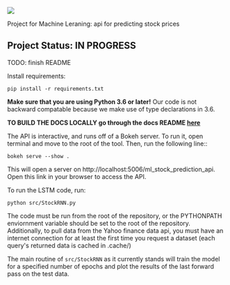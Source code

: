 ![](https://github.com/duncanmazza/moneymaker/workflows/Build%20Status/badge.svg)

Project for Machine Leraning: api for predicting stock prices

## Project Status: IN PROGRESS 

TODO: finish README

Install requirements:
```shell script
pip install -r requirements.txt
```

**Make sure that you are using Python 3.6 or later!** Our code is not backward compatable because we make use of type declarations in 3.6.

**TO BUILD THE DOCS LOCALLY go through the docs README [here](docsrc/README.md)**

The API is interactive, and runs off of a Bokeh server. To run it, open terminal and move to the root of the tool. Then, run the following line::

	bokeh serve --show .

This will open a server on http://localhost:5006/ml_stock_prediction_api. Open this link in your browser to access the API.


To run the LSTM code, run:
```shell script
python src/StockRNN.py
```

The code must be run from the root of the repository, or the PYTHONPATH enviornment variable should be set to the root of the repository. Additionally, to pull data from the Yahoo finance data api, you must have an internet connection for at least the first time you request a dataset (each query's returned data is cached in .cache/)

The main routine of `src/StockRNN` as it currently stands will train the model for a specified number of epochs and plot the results of the last forward pass on the test data. 
